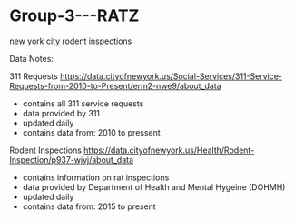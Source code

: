 # Group-3---RATZ
new york city rodent inspections

Data Notes:

311 Requests https://data.cityofnewyork.us/Social-Services/311-Service-Requests-from-2010-to-Present/erm2-nwe9/about_data
- contains all 311 service requests
- data provided by 311
- updated daily
- contains data from: 2010 to pressent

Rodent Inspections https://data.cityofnewyork.us/Health/Rodent-Inspection/p937-wjvj/about_data
- contains information on rat inspections
- data provided by Department of Health and Mental Hygeine (DOHMH)
- updated daily
- contains data from: 2015 to present
